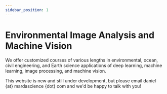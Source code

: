 ```yaml
---
sidebar_position: 1
---
```


# Environmental Image Analysis and Machine Vision

We offer customized courses of various lengths in environmental, ocean, civil engineering, and Earth science applications of deep learning, machine learning, image processing, and machine vision.

This website is new and still under development, but please email daniel {at} mardascience {dot} com and we'd be happy to talk with you!
